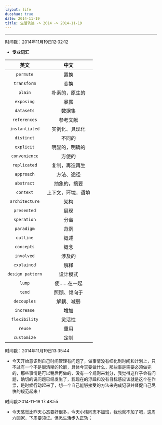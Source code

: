 ```yaml
---
layout: life
duoshuo: true
date: 2014-11-19
title: 生活轨迹 -> 2014 -> 2014-11-19
---
```


******

时间戳：2014年11月19日12:02:12

*  **专业词汇**

>
|英文|中文|
|:------:|:------:|
|```permute```|置换|
|```transform```|变换|
|```plain```|朴素的，原生的|
|```exposing```|暴露|
|```datasets```|数据集|
|```references```|参考文献|
|```instantiated```|实例化、具现化|
|```distinct```|不同的|
|```explicit```|明显的，明确的|
|```convenience```|方便的|
|```replicated```|复制，再造再生|
|```approach```|方法、途径|
|```abstract```|抽象的，摘要|
|```context```|上下文，环境，语境|
|```architecture```|架构|
|```presented```|展现|
|```speration```|分离|
|```paradigm```|范例|
|```outline```|概述|
|```concepts```|概念|
|```involved```|涉及的|
|```explained```|解释|
|```design pattern```|设计模式|
|```lump```|使……在一起|
|```tend```|照顾、倾向于|
|```decouples```|解耦、减弱|
|```increase```|增加|
|```flexibility```|灵活性|
|```reuse```|重用|
|```customize```|定制|


时间戳：2014年11月19日13:35:44

* 今天开始意识到自己时间管理有问题了，做事情没有细化到时间和计划上，只不过有一个不是很清晰的轮廓，具体今天要做什么，那些事是需要必须做完的，那些事情是可以稍后再做的，没有一个规则来划分，我觉得这样子会有问题，确切的说问题已经发生了，我现在的浮躁和没有目标感应该就是这个在作祟，是时候行动起来了，想一个自己能够接受的方法来完成记录并督促自己尽快的规范起来！

时间戳:2014-11-19 17:48:55

* 今天感觉比昨天心态要好很多，今天小玮同志不加班，我也就不加了吧，这周六回家，下周要领证。但愿生活步入正轨；

